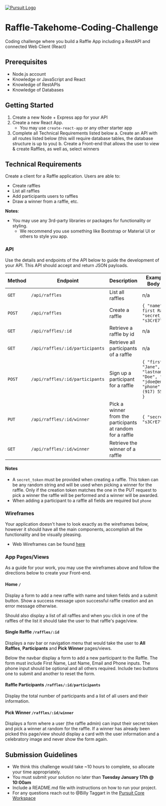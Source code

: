 [![Pursuit Logo](https://avatars1.githubusercontent.com/u/5825944?s=200&v=4)](https://pursuit.org)

# Raffle-Takehome-Coding-Challenge

Coding challenge where you build a Raffle App including a RestAPI and connected Web Client (React)

## Prerequisites

- Node.js account
- Knowledge or JavaScript and React
- Knowledge of RestAPIs
- Knowledge of Databases

## Getting Started

1. Create a new Node + Express app for your API
2. Create a new React App.
   - You may use `create-react-app` or any other starter app
3. Complete all Technical Requirements listed below
   a. Create an API with all routes listed below (this will require database tables, the database structure is up to you)
   b. Create a Front-end that allows the user to view & create Raffles, as well as, select winners 

## Technical Requirements

Create a client for a Raffle application. Users are able to:

- Create raffles
- List all raffles
- Add participants users to raffles
- Draw a winner from a raffle, etc.

**Notes**:

- You may use any 3rd-party libraries or packages for functionality or styling.
  - We recommend you use something like Bootstrap or Material UI or others to style you app.

### API

Use the details and endpoints of the API below to guide the development of your API. This API should accept and return JSON payloads.

| Method | Endpoint                        | Description                                                | Example JSON Body Payload                                                                              |
| ------ | ------------------------------- | ---------------------------------------------------------- | ------------------------------------------------------------------------------------------------------ |
| `GET`  | `/api/raffles`                  | List all raffles                                           | n/a                                                                                                    |
| `POST` | `/api/raffles`                  | Create a raffle                                            | `{ "name": "My first Raffle", "secret_token": "s3CrE7" }`                                              |
| `GET`  | `/api/raffles/:id`              | Retrieve a raffle by id                                    | n/a                                                                                                    |
| `GET`  | `/api/raffles/:id/participants` | Retrieve all participants of a raffle                      | n/a                                                                                                    |
| `POST` | `/api/raffles/:id/participants` | Sign up a participant for a raffle                         | `{ "firstname": "Jane", "lastname": "Doe", "email": "jdoe@email.com", "phone": "+1 (917) 555-1234", }` |
| `PUT`  | `/api/raffles/:id/winner`       | Pick a winner from the participants at random for a raffle | `{ "secret_token": "s3CrE7" }`                                                                         |
| `GET`  | `/api/raffles/:id/winner`       | Retrieve the winner of a raffle                            |                                                                                                        |

#### Notes

- A `secret_token` must be provided when creating a raffle. This token can be any random string and will be used when picking a winner for the raffle. Only if the creation token matches the one in the PUT request to pick a winner the raffle will be performed and a winner will be awarded.
- When adding a participant to a raffle all fields are required but `phone`

### Wireframes

Your application doesn't have to look exactly as the wireframes below, however it should have all the main components, accomplish all the functionality and be visually pleasing.

- Web Wireframes can be found [here](./Web-Raffle-App-Wireframes.pdf)

### App Pages/Views

As a guide for your work, you may use the wireframes above and follow the directions below to create your Front-end.

#### Home `/`

Display a form to add a new raffle with name and token fields and a submit button. Show a success message upon successful raffle creation and an error message otherwise.

Should also display a list of all raffles and when you click in one of the raffles of the list it should take the user to that raffle's page/view.

#### Single Raffle `/raffles/:id`

Displays a nav bar or navigation menu that would take the user to **All Raffles**, **Participants** and **Pick Winner** pages/views.

Below the navbar display a form to add a new participant to the Raffle. The form must include First Name, Last Name, Email and Phone inputs. The phone input should be optional and all others required. Include two buttons one to submit and another to reset the form.

#### Raffle Participants `/raffles/:id/participants`

Display the total number of participants and a list of all users and their information.

#### Pick Winner `/raffles/:id/winner`

Displays a form where a user (the raffle admin) can input their secret token and pick a winner at random for the raffle. If a winner has already been picked this page/view should display a card with the user information and a celebratory image and never show the form again.

## Submission Guidelines

- We think this challenge would take ~10 hours to complete, so allocate your time appropriately.
- You must submit your solution no later than **Tuesday January 17th @ 10:00am**
- Include a README.md file with instructions on how to run your project.
- For any questions reach out to @Billy Taggart in the [Pursuit Core Workspace](https://pursuit-core.slack.com/)
